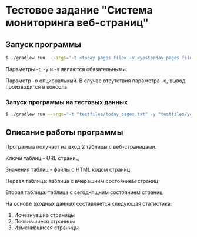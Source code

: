 # Тестовое задание "Система мониторинга веб-страниц"

## Запуск программы
```bash
$ ./gradlew run  --args='-t <today pages file> -y <yesterday pages file> -s <secretary name> -o <output file name>'
```
Параметры -t, -y и -s являются обязательными.

Параметр -o опциональный. В случае отсутствия параметра -o, вывод производится в консоль
### Запуск программы на тестовых данных
```bash
$ ./gradlew run --args='-t "testfiles/today_pages.txt" -y "testfiles/yesterday_pages.txt" -s "Софья Александровна"'
```

## Описание работы программы
Программа получает на вход 2 таблицы с веб-страницами.

Ключи таблиц - URL страниц

Значения таблиц - файлы с HTML кодом страниц

Первая таблица: таблица с вчерашним состоянием страниц

Вторая таблица: таблица с сегоднящним состоянием страниц

На основе входных данных составляется следующая статистика:

1) Исчезнувшие страницы
2) Появившиеся страницы
3) Изменившиеся страницы

